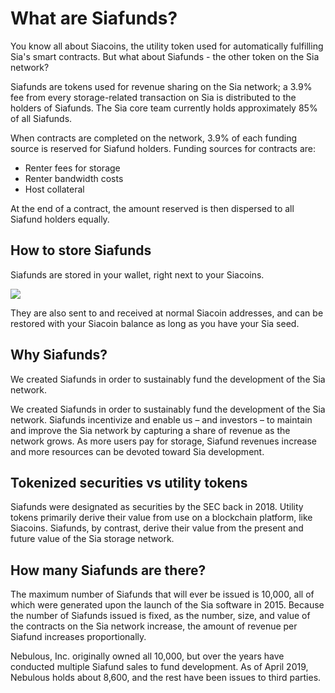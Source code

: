 # What are Siafunds?

You know all about Siacoins, the utility token used for automatically fulfilling Sia's smart contracts. But what about Siafunds - the other token on the Sia network?

Siafunds are tokens used for revenue sharing on the Sia network; a 3.9% fee from every storage-related transaction on Sia is distributed to the holders of Siafunds. The Sia core team currently holds approximately 85% of all Siafunds.

When contracts are completed on the network, 3.9% of each funding source is reserved for Siafund holders. Funding sources for contracts are:

* Renter fees for storage
* Renter bandwidth costs
* Host collateral

At the end of a contract, the amount reserved is then dispersed to all Siafund holders equally.

## How to store Siafunds

Siafunds are stored in your wallet, right next to your Siacoins.

![](../../../.gitbook/assets/siafunds-close.png)

They are also sent to and received at normal Siacoin addresses, and can be restored with your Siacoin balance as long as you have your Sia seed.

## Why Siafunds?

We created Siafunds in order to sustainably fund the development of the Sia network.

We created Siafunds in order to sustainably fund the development of the Sia network. Siafunds incentivize and enable us – and investors – to maintain and improve the Sia network by capturing a share of revenue as the network grows. As more users pay for storage, Siafund revenues increase and more resources can be devoted toward Sia development.

## Tokenized securities vs utility tokens

Siafunds were designated as securities by the SEC back in 2018. Utility tokens primarily derive their value from use on a blockchain platform, like Siacoins. Siafunds, by contrast, derive their value from the present and future value of the Sia storage network.

## How many Siafunds are there?

The maximum number of Siafunds that will ever be issued is 10,000, all of which were generated upon the launch of the Sia software in 2015. Because the number of Siafunds issued is fixed, as the number, size, and value of the contracts on the Sia network increase, the amount of revenue per Siafund increases proportionally.

Nebulous, Inc. originally owned all 10,000, but over the years have conducted multiple Siafund sales to fund development. As of April 2019, Nebulous holds about 8,600, and the rest have been issues to third parties.
